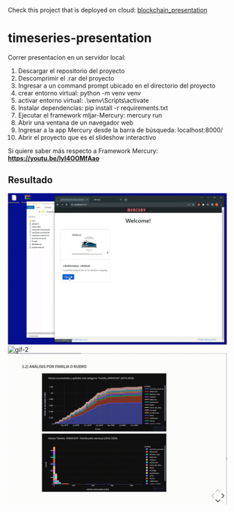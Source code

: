 Check this project that is deployed on cloud: [blockchain_presentation](https://github.com/jackonedev/blockchain-presentation)

# timeseries-presentation

Correr presentacion en un servidor local:

1) Descargar el repositorio del proyecto
2) Descomprimir el .rar del proyecto
3) Ingresar a un command prompt ubicado en el directorio del proyecto
4) crear entorno virtual: python -m venv venv
5) activar entorno virtual: .\venv\Scripts\activate
6) Instalar dependencias: pip install -r requirements.txt
7) Ejecutar el framework mljar-Mercury: mercury run
8) Abrir una ventana de un navegador web
9) Ingresar a la app Mercury desde la barra de búsqueda: localhost:8000/
10) Abrir el proyecto que es el slideshow interactivo

Si quiere saber más respecto a Framework Mercury: **https://youtu.be/lyI4OOMfAao**

## Resultado

![gif-1](https://github.com/jackonedev/timeseries-presentation/blob/main/gif/timeseries-presentation-1.gif?raw=true)
![gif-2](https://github.com/jackonedev/timeseries-presentation/blob/main/gif/timeseries-presentation-2.gif?raw=true)
![gif-3](https://github.com/jackonedev/timeseries-presentation/blob/main/gif/timeseries-presentation-3.gif?raw=true)
